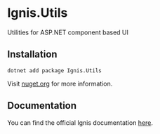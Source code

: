 ﻿# Ignis.Utils

Utilities for ASP.NET component based UI

## Installation

```shell
dotnet add package Ignis.Utils
```

Visit [nuget.org](https://www.nuget.org/packages/Ignis.Utils) for more information.

## Documentation

You can find the official Ignis documentation [here](https://ignis.dvolper.dev).
